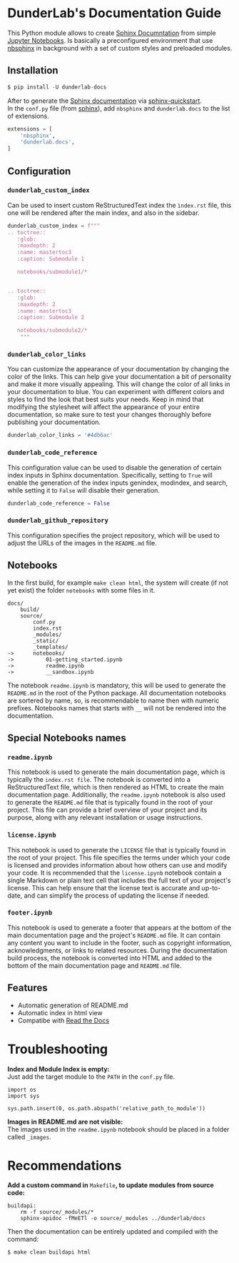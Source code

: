 # DunderLab's Documentation Guide

This Python module allows to create [Sphinx Documntation](https://www.sphinx-doc.org/en/master/) from simple [Jupyter Notebooks](https://jupyter.org/). Is basically a preconfigured environment that use [nbsphinx](https://nbsphinx.readthedocs.io/) in background with a set of custom styles and preloaded modules.

## Installation


```python
$ pip install -U dunderlab-docs
```

After to generate the [Sphinx documentation](https://www.sphinx-doc.org/en/master/#) via [sphinx-quickstart](https://www.sphinx-doc.org/en/master/usage/quickstart.html).  
In the ```conf.py``` file (from [sphinx](https://www.sphinx-doc.org/en/master/usage/configuration.html#example-of-configuration-file)), add ```nbsphinx``` and ```dunderlab.docs``` to the list of extensions.


```python
extensions = [
    'nbsphinx',
    'dunderlab.docs',
]
```

## Configuration

### ```dunderlab_custom_index```

Can be used to insert custom ReStructuredText index the ```ìndex.rst``` file, this one will be rendered after the main index, and also in the sidebar.


```python
dunderlab_custom_index = f"""
.. toctree::
   :glob:
   :maxdepth: 2
   :name: mastertoc3
   :caption: Submodule 1

   notebooks/submodule1/*


.. toctree::
   :glob:
   :maxdepth: 2
   :name: mastertoc3
   :caption: Submodule 2

   notebooks/submodule2/*
    """
```

### ```dunderlab_color_links```

You can customize the appearance of your documentation by changing the color of the links. This can help give your documentation a bit of personality and make it more visually appealing. This will change the color of all links in your documentation to blue. You can experiment with different colors and styles to find the look that best suits your needs. Keep in mind that modifying the stylesheet will affect the appearance of your entire documentation, so make sure to test your changes thoroughly before publishing your documentation.


```python
dunderlab_color_links = '#4db6ac'
```

### ```dunderlab_code_reference```

This configuration value can be used to disable the generation of certain index inputs in Sphinx documentation. Specifically, setting to ```True``` will enable the generation of the index inputs genindex, modindex, and search, while setting it to ```False``` will disable their generation.


```python
dunderlab_code_reference = False
```

### ```dunderlab_github_repository```

This configuration specifies the project repository, which will be used to adjust the URLs of the images in the ```README.md``` file.

## Notebooks

In the first build, for example ```make clean html```, the system will create (if not yet exist) the folder ```notebooks``` with some files in it.

```
docs/
    build/
    source/
        conf.py
        index.rst
        _modules/
        _static/
        _templates/
->      notebooks/
->          01-getting_started.ipynb
->          readme.ipynb
->          __sandbox.ipynb
```

The notebook ```readme.ipynb``` is mandatory, this will be used to generate the ```README.md``` in the root of the Python package. All documentation notebooks are sortered by name, so, is recommendable to name then with numeric prefixes. Notebooks names that starts with ```__``` will not be rendered into the documentation.

## Special Notebooks names

### ```readme.ipynb```
This notebook is used to generate the main documentation page, which is typically the ```index.rst file```. The notebook is converted into a ReStructuredText file, which is then rendered as HTML to create the main documentation page. Additionally, the ```readme.ipynb``` notebook is also used to generate the ```README.md``` file that is typically found in the root of your project. This file can provide a brief overview of your project and its purpose, along with any relevant installation or usage instructions.


### ```license.ipynb```
This notebook is used to generate the ```LICENSE``` file that is typically found in the root of your project. This file specifies the terms under which your code is licensed and provides information about how others can use and modify your code. It is recommended that the ```license.ipynb``` notebook contain a single Markdown or plain text cell that includes the full text of your project's license. This can help ensure that the license text is accurate and up-to-date, and can simplify the process of updating the license if needed.

### ```footer.ipynb```
This notebook is used to generate a footer that appears at the bottom of the main documentation page and the project's `README.md` file. It can contain any content you want to include in the footer, such as copyright information, acknowledgments, or links to related resources. During the documentation build process, the notebook is converted into HTML and added to the bottom of the main documentation page and `README.md` file. 

## Features

 * Automatic generation of README.md
 * Automatic index in html view
 * Compatibe with [Read the Docs](https://readthedocs.org/)

# Troubleshooting

**Index and Module Index is empty:**  
Just add the target module to the ```PATH``` in the ```conf.py``` file.
```
import os
import sys

sys.path.insert(0, os.path.abspath('relative_path_to_module'))
```


**Images in README.md are not visible:**  
The images used in the ```readme.ipynb``` notebook should be placed in a folder called ```_images```.

# Recommendations

**Add a custom command in** ```Makefile```**, to update modules from source code:**  

```
buildapi:
    rm -f source/_modules/*
    sphinx-apidoc -fMeETl -o source/_modules ../dunderlab/docs
```

Then the documentation can be entirely updated and compiled with the command:  
```
$ make clean buildapi html
```
